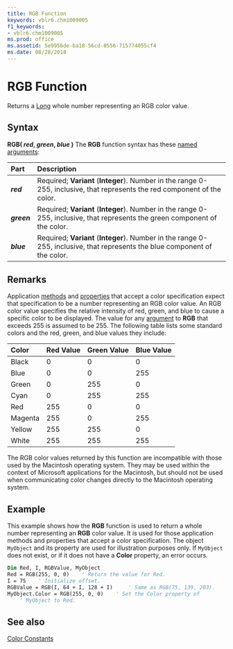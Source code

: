 ```yaml
---
title: RGB Function
keywords: vblr6.chm1009005
f1_keywords:
- vblr6.chm1009005
ms.prod: office
ms.assetid: 5e9956de-ba18-56cd-0556-715774055cf4
ms.date: 08/28/2018
---
```



# RGB Function



Returns a [Long](../../Glossary/vbe-glossary.md#long-data-type) whole number representing an RGB color value.

## Syntax

**RGB( _red_, _green_, _blue_ )**
The **RGB** function syntax has these [named arguments](../../Glossary/vbe-glossary.md#named-argument):

|**Part**|**Description**|
|:-----|:-----|
|**_red_**|Required;  **Variant** (**Integer**). Number in the range 0-255, inclusive, that represents the red component of the color.|
|**_green_**|Required;  **Variant** (**Integer**). Number in the range 0-255, inclusive, that represents the green component of the color.|
|**_blue_**|Required;  **Variant** (**Integer**). Number in the range 0-255, inclusive, that represents the blue component of the color.|

## Remarks

Application [methods](../../Glossary/vbe-glossary.md#method) and [properties](../../Glossary/vbe-glossary.md#property) that accept a color specification expect that specification to be a number representing an RGB color value. An RGB color value specifies the relative intensity of red, green, and blue to cause a specific color to be displayed.
The value for any [argument](../../Glossary/vbe-glossary.md#argument) to **RGB** that exceeds 255 is assumed to be 255.
The following table lists some standard colors and the red, green, and blue values they include:

|**Color**|**Red Value**|**Green Value**|**Blue Value**|
|:-----|:-----|:-----|:-----|
|Black|0|0|0|
|Blue|0|0|255|
|Green|0|255|0|
|Cyan|0|255|255|
|Red|255|0|0|
|Magenta|255|0|255|
|Yellow|255|255|0|
|White|255|255|255|

The RGB color values returned by this function are incompatible with those used by the Macintosh operating system. They may be used within the context of Microsoft applications for the Macintosh, but should not be used when communicating color changes directly to the Macintosh operating system.

## Example

This example shows how the  **RGB** function is used to return a whole number representing an **RGB** color value. It is used for those application methods and properties that accept a color specification. The object `MyObject` and its property are used for illustration purposes only. If `MyObject` does not exist, or if it does not have a **Color** property, an error occurs.


```vb
Dim Red, I, RGBValue, MyObject
Red = RGB(255, 0, 0)    ' Return the value for Red.
I = 75    ' Initialize offset.
RGBValue = RGB(I, 64 + I, 128 + I)     ' Same as RGB(75, 139, 203).
MyObject.Color = RGB(255, 0, 0)    ' Set the Color property of 
    ' MyObject to Red.

```

## See also
 [Color Constants](color-constants.md)

